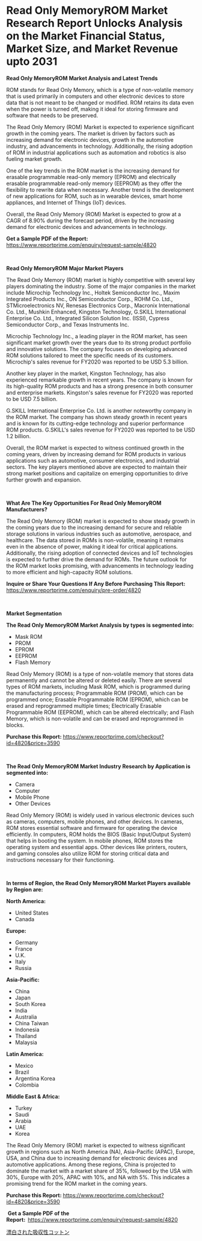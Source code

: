 <p><h1>Read Only MemoryROM Market Research Report Unlocks Analysis on the Market Financial Status, Market Size, and Market Revenue upto 2031</h1></p><p><strong>Read Only MemoryROM Market Analysis and Latest Trends</strong></p>
<p><p>ROM stands for Read Only Memory, which is a type of non-volatile memory that is used primarily in computers and other electronic devices to store data that is not meant to be changed or modified. ROM retains its data even when the power is turned off, making it ideal for storing firmware and software that needs to be preserved.</p><p>The Read Only Memory (ROM) Market is expected to experience significant growth in the coming years. The market is driven by factors such as increasing demand for electronic devices, growth in the automotive industry, and advancements in technology. Additionally, the rising adoption of ROM in industrial applications such as automation and robotics is also fueling market growth.</p><p>One of the key trends in the ROM market is the increasing demand for erasable programmable read-only memory (EPROM) and electrically erasable programmable read-only memory (EEPROM) as they offer the flexibility to rewrite data when necessary. Another trend is the development of new applications for ROM, such as in wearable devices, smart home appliances, and Internet of Things (IoT) devices.</p><p>Overall, the Read Only Memory (ROM) Market is expected to grow at a CAGR of 8.90% during the forecast period, driven by the increasing demand for electronic devices and advancements in technology.</p></p>
<p><strong>Get a Sample PDF of the Report:&nbsp;</strong> <a href="https://www.reportprime.com/enquiry/request-sample/4820">https://www.reportprime.com/enquiry/request-sample/4820</a></p>
<p>&nbsp;</p>
<p><strong>Read Only MemoryROM Major Market Players</strong></p>
<p><p>The Read Only Memory (ROM) market is highly competitive with several key players dominating the industry. Some of the major companies in the market include Microchip Technology Inc., Holtek Semiconductor Inc., Maxim Integrated Products Inc., ON Semiconductor Corp., ROHM Co. Ltd., STMicroelectronics NV, Renesas Electronics Corp., Macronix International Co. Ltd., Mushkin Enhanced, Kingston Technology, G.SKILL International Enterprise Co. Ltd., Integrated Silicon Solution Inc. (ISSI), Cypress Semiconductor Corp., and Texas Instruments Inc.</p><p>Microchip Technology Inc., a leading player in the ROM market, has seen significant market growth over the years due to its strong product portfolio and innovative solutions. The company focuses on developing advanced ROM solutions tailored to meet the specific needs of its customers. Microchip's sales revenue for FY2020 was reported to be USD 5.3 billion.</p><p>Another key player in the market, Kingston Technology, has also experienced remarkable growth in recent years. The company is known for its high-quality ROM products and has a strong presence in both consumer and enterprise markets. Kingston's sales revenue for FY2020 was reported to be USD 7.5 billion.</p><p>G.SKILL International Enterprise Co. Ltd. is another noteworthy company in the ROM market. The company has shown steady growth in recent years and is known for its cutting-edge technology and superior performance ROM products. G.SKILL's sales revenue for FY2020 was reported to be USD 1.2 billion.</p><p>Overall, the ROM market is expected to witness continued growth in the coming years, driven by increasing demand for ROM products in various applications such as automotive, consumer electronics, and industrial sectors. The key players mentioned above are expected to maintain their strong market positions and capitalize on emerging opportunities to drive further growth and expansion.</p></p>
<p>&nbsp;</p>
<p><strong>What Are The Key Opportunities For Read Only MemoryROM Manufacturers?</strong></p>
<p><p>The Read Only Memory (ROM) market is expected to show steady growth in the coming years due to the increasing demand for secure and reliable storage solutions in various industries such as automotive, aerospace, and healthcare. The data stored in ROMs is non-volatile, meaning it remains even in the absence of power, making it ideal for critical applications. Additionally, the rising adoption of connected devices and IoT technologies is expected to further drive the demand for ROMs. The future outlook for the ROM market looks promising, with advancements in technology leading to more efficient and high-capacity ROM solutions.</p></p>
<p><strong>Inquire or Share Your Questions If Any Before Purchasing This Report:</strong> <a href="https://www.reportprime.com/enquiry/pre-order/4820">https://www.reportprime.com/enquiry/pre-order/4820</a></p>
<p>&nbsp;</p>
<p><strong>Market Segmentation</strong></p>
<p><strong>The Read Only MemoryROM Market Analysis by types is segmented into:</strong></p>
<p><ul><li>Mask ROM</li><li>PROM</li><li>EPROM</li><li>EEPROM</li><li>Flash Memory</li></ul></p>
<p><p>Read Only Memory (ROM) is a type of non-volatile memory that stores data permanently and cannot be altered or deleted easily. There are several types of ROM markets, including Mask ROM, which is programmed during the manufacturing process; Programmable ROM (PROM), which can be programmed once; Erasable Programmable ROM (EPROM), which can be erased and reprogrammed multiple times; Electrically Erasable Programmable ROM (EEPROM), which can be altered electrically; and Flash Memory, which is non-volatile and can be erased and reprogrammed in blocks.</p></p>
<p><strong>Purchase this Report:&nbsp;</strong><a href="https://www.reportprime.com/checkout?id=4820&price=3590">https://www.reportprime.com/checkout?id=4820&price=3590</a></p>
<p>&nbsp;</p>
<p><strong>The Read Only MemoryROM Market Industry Research by Application is segmented into:</strong></p>
<p><ul><li>Camera</li><li>Computer</li><li>Mobile Phone</li><li>Other Devices</li></ul></p>
<p><p>Read Only Memory (ROM) is widely used in various electronic devices such as cameras, computers, mobile phones, and other devices. In cameras, ROM stores essential software and firmware for operating the device efficiently. In computers, ROM holds the BIOS (Basic Input/Output System) that helps in booting the system. In mobile phones, ROM stores the operating system and essential apps. Other devices like printers, routers, and gaming consoles also utilize ROM for storing critical data and instructions necessary for their functioning.</p></p>
<p>&nbsp;</p>
<p><strong>In terms of Region, the Read Only MemoryROM Market Players available by Region are:</strong></p>
<p>
    <p> <strong> North America: </strong>
        <ul>
            <li>United States</li>
            <li>Canada</li>
        </ul>
        </p> 
    <p> <strong> Europe: </strong>
        <ul>
            <li>Germany</li>
            <li>France</li>
            <li>U.K.</li>
            <li>Italy</li>
            <li>Russia</li>
        </ul>
        </p> 
    <p> <strong> Asia-Pacific: </strong>
        <ul>
            <li>China</li>
            <li>Japan</li>
            <li>South Korea</li>
            <li>India</li>
            <li>Australia</li>
            <li>China Taiwan</li>
            <li>Indonesia</li>
            <li>Thailand</li>
            <li>Malaysia</li>
        </ul>
        </p> 
    <p> <strong> Latin America: </strong>
        <ul>
            <li>Mexico</li>
            <li>Brazil</li>
            <li>Argentina Korea</li>
            <li>Colombia</li>
        </ul>
        </p> 
    <p> <strong> Middle East & Africa: </strong>
        <ul>
            <li>Turkey</li>
            <li>Saudi</li>
            <li>Arabia</li>
            <li>UAE</li>
            <li>Korea</li>
        </ul>
    </p>
    </p>
<p><p>The Read Only Memory (ROM) market is expected to witness significant growth in regions such as North America (NA), Asia-Pacific (APAC), Europe, USA, and China due to increasing demand for electronic devices and automotive applications. Among these regions, China is projected to dominate the market with a market share of 35%, followed by the USA with 30%, Europe with 20%, APAC with 10%, and NA with 5%. This indicates a promising trend for the ROM market in the coming years.</p></p>
<p><strong>Purchase this Report: </strong><a href="https://www.reportprime.com/checkout?id=4820&price=3590">https://www.reportprime.com/checkout?id=4820&price=3590</a></p>
<p>&nbsp;<strong>Get a Sample PDF of the Report:&nbsp;&nbsp;</strong><a href="https://www.reportprime.com/enquiry/request-sample/4820">https://www.reportprime.com/enquiry/request-sample/4820</a></p>
<p><strong></strong></p>
<p><p><a href="https://github.com/one-cool-chick/Market-Research-Report-List-1/blob/main/285565415412.md">漂白された吸収性コットン</a></p></p>